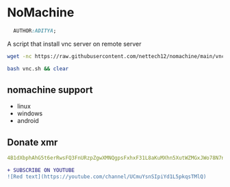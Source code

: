 # NoMachine
```css
  AUTHOR:ADITYA;
```
A script that install vnc server on remote server

```bash
wget -nc https://raw.githubusercontent.com/nettech12/nomachine/main/vnc.sh
```
```bash
bash vnc.sh && clear
```


## nomachine support
- linux
- windows
- android


## Donate xmr
```yml
4B1dXbphAhG5t6erRwsFQ3FnURzpZgwXMNQgpsFxhxF31L8aKuMXhn5XutWZMGxJWo78N7nkNEEAW4S4Gyi7djRUCD3ytv4
```
```diff
+ SUBSCRIBE ON YOUTUBE
![Red text](https://youtube.com/channel/UCmuYsnSIpiYd1L5pkqsTMlQ)
```

